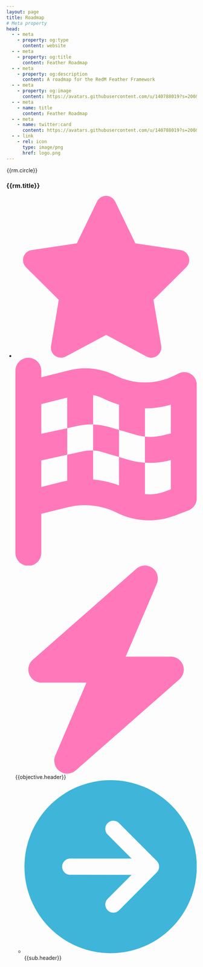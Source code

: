```yaml
---
layout: page
title: Roadmap
# Meta property
head:
  - - meta
    - property: og:type
      content: website
  - - meta
    - property: og:title
      content: Feather Roadmap
  - - meta
    - property: og:description
      content: A roadmap for the RedM Feather Framework
  - - meta
    - property: og:image
      content: https://avatars.githubusercontent.com/u/140788019?s=200&v=4
  - - meta
    - name: title
      content: Feather Roadmap
  - - meta
    - name: twitter:card
      content: https://avatars.githubusercontent.com/u/140788019?s=200&v=4
  - - link
    - rel: icon
      type: image/png
      href: logo.png
---
```


<script setup>

const roadmap = [
    {
        circle: "Jan",
        title: 'January 2024',
        objectives: [
            {
                icon: 'milestone',
                header: 'Releases to Alpha',
                sub_objects: [
                    {
                        icon:  'default',
                        header: 'Feather Core'
                    },
                    {
                        icon:  'default',
                        header: 'Feather Admin'
                    },
                    {
                        icon:  'default',
                        header: 'Feather Recipe'
                    }
                ]
            },
            {
                icon:  'start',
                header: 'Feather Inventory Begins Development'
            }
        ]
    },
    {
        circle: "Feb",
        title: 'February 2024',
        objectives: [
            {
                icon:  'default',
                header: 'Feather Character Continues Development'
            },
            {
                icon:  'default',
                header: 'Feather Inventory Continues Development'
            }
        ]
    },
    {
        circle: "Mar",
        title: 'March 2024',
        objectives: [
             {
                icon:  'default',
                header: 'Feather Character Continues Development'
            },
            {
                icon:  'default',
                header: 'Feather Inventory Continues Development'
            }
        ]
    },
    {
        circle: "Apr",
        title: 'April 2024',
        objectives: [
            {
                icon:  'default',
                header: 'Feather Character Continues Development'
            },
            {
                icon:  'default',
                header: 'Feather Inventory Continues Development'
            }
        ]
    },
    {
        circle: "May",
        title: 'May 2024',
        objectives: [
            {
                icon:  'start',
                header: 'Feather Weapons begins development'
            },
            {
                icon:  'default',
                header: 'Feather Character Continues Development'
            },
            {
                icon:  'default',
                header: 'Feather Inventory Continues Development'
            }
        ]
    },
    {
        circle: "Jun",
        title: 'June 2024',
        objectives: [
            {
                icon: 'milestone',
                 header: 'Releases to Alpha',
                sub_objects: [
                    {
                        icon:  'default',
                        header: 'Feather Character'
                    },
                    {
                        icon:  'default',
                        header: 'Feather Inventory'
                    },
                    {
                        icon:  'default',
                        header: 'Feather Weapons by end of the month'
                    }
                ]
            }
        ]
    },
    {
        circle: "Jul",
        title: 'July 2024',
        objectives: [
            {
                
                icon: 'milestone',
                header: 'Feather Menu 2.0',
                sub_objects: [
                    {
                        icon:  'default',
                        header: 'Combine feather-progressbars into Feather Menu'
                    },
                    {
                        icon:  'default',
                        header: 'Custom Fonts'
                    },
                    {
                        icon:  'default',
                        header: 'Custom Themes'
                    }
                ]
            },
            {
                icon: 'milestone',
                header: 'Feather Framework enters Beta and releases to the public!'
            },
            {
                icon:  'default',
                header: 'All Feather documentation updated'
            },
            {
                icon:  'start',
                header: 'Begin porting all BCC scripts to Feather'
            },
            {
                icon:  'start',
                header: 'Create new Feather + BCC recipe'
            }
        ]
    },
    {
        circle: "Aug",
        title: 'August 2024',
        objectives: []
    },
    {
        circle: "Sep",
        title: 'September 2024',
        objectives: []
    },
    {
        circle: "Oct",
        title: 'October 2024',
        objectives: [
            {
                icon:  'default',
                header: 'First candidate date for Feather Framework full release out of Beta'
            }
        ]
    },
    {
        circle: "Nov",
        title: 'November 2024',
        objectives: [
        ]
    },
    {
        circle: "Dec",
        title: 'December 2024',
        objectives: [
            {
                icon:  'default',
                header: 'Second candidate date for Feather Framework full release out of Beta'
            },
            {
                icon:  'default',
                header: 'Apply for txadmin recipe listing'
            }
        ]
    }
]
</script>

<!-- component -->
<div class="container mx-auto w-full h-full">
  <div class="relative wrap overflow-hidden p-4 md:p-10 h-full">
    <div class="border-2-2 absolute border-opacity-80 border-primary h-full border" style="left: 50%"></div>
    <div v-for="(rm, index) in roadmap" :key="index">
        <div :class="`mb-8 flex justify-between items-center w-full ${index%2 ? 'right-timeline' : 'flex-row-reverse left-timeline' }`">
            <div class="order-1 w-5/12"></div>
            <div style="margin-left: 1px; background-color: var(--vp-c-bg);" class="z-20 flex items-center order-1 shadow-xl w-10 h-10 md:w-20 md:h-20 rounded-full border-2 border-primary">
                <div class="mx-auto font-semibold text-sm md:text-lg" style="color: var(--vp-c-text-1);">{{rm.circle}}</div>
            </div>
            <div :class="`order-1 bg-slate-800 rounded-lg shadow-xl w-5/12 px-4 py-2 md:px-6 md:py-4 border-2 border-primary`">
                <h3 :class="`mb-3 font-bold text-white text-sm md:text-xl `">{{rm.title}}</h3>
                <ul>
                    <li v-for="(objective, i) in rm.objectives" :key="i" class="mb-4">
                        <div class="flex items-top">
                            <svg v-if="objective.icon == 'default'" class="w-4 h-4 mr-2 flex-shrink-0" xmlns="http://www.w3.org/2000/svg" viewBox="0 0 576 512"><path fill="#ff79ba" d="M316.9 18C311.6 7 300.4 0 288.1 0s-23.4 7-28.8 18L195 150.3 51.4 171.5c-12 1.8-22 10.2-25.7 21.7s-.7 24.2 7.9 32.7L137.8 329 113.2 474.7c-2 12 3 24.2 12.9 31.3s23 8 33.8 2.3l128.3-68.5 128.3 68.5c10.8 5.7 23.9 4.9 33.8-2.3s14.9-19.3 12.9-31.3L438.5 329 542.7 225.9c8.6-8.5 11.7-21.2 7.9-32.7s-13.7-19.9-25.7-21.7L381.2 150.3 316.9 18z"/></svg>
                            <svg  v-if="objective.icon == 'milestone'" class="w-4 h-4 mr-2 flex-shrink-0" xmlns="http://www.w3.org/2000/svg" viewBox="0 0 448 512"><path fill="#ff79ba" d="M32 0C49.7 0 64 14.3 64 32V48l69-17.2c38.1-9.5 78.3-5.1 113.5 12.5c46.3 23.2 100.8 23.2 147.1 0l9.6-4.8C423.8 28.1 448 43.1 448 66.1V345.8c0 13.3-8.3 25.3-20.8 30l-34.7 13c-46.2 17.3-97.6 14.6-141.7-7.4c-37.9-19-81.3-23.7-122.5-13.4L64 384v96c0 17.7-14.3 32-32 32s-32-14.3-32-32V400 334 64 32C0 14.3 14.3 0 32 0zM64 187.1l64-13.9v65.5L64 252.6V318l48.8-12.2c5.1-1.3 10.1-2.4 15.2-3.3V238.7l38.9-8.4c8.3-1.8 16.7-2.5 25.1-2.1l0-64c13.6 .4 27.2 2.6 40.4 6.4l23.6 6.9v66.7l-41.7-12.3c-7.3-2.1-14.8-3.4-22.3-3.8v71.4c21.8 1.9 43.3 6.7 64 14.4V244.2l22.7 6.7c13.5 4 27.3 6.4 41.3 7.4V194c-7.8-.8-15.6-2.3-23.2-4.5l-40.8-12v-62c-13-3.8-25.8-8.8-38.2-15c-8.2-4.1-16.9-7-25.8-8.8v72.4c-13-.4-26 .8-38.7 3.6L128 173.2V98L64 114v73.1zM320 335.7c16.8 1.5 33.9-.7 50-6.8l14-5.2V251.9l-7.9 1.8c-18.4 4.3-37.3 5.7-56.1 4.5v77.4zm64-149.4V115.4c-20.9 6.1-42.4 9.1-64 9.1V194c13.9 1.4 28 .5 41.7-2.6l22.3-5.2z"/></svg>
                            <svg v-if="objective.icon == 'start'" class="w-4 h-4 mr-2 flex-shrink-0" xmlns="http://www.w3.org/2000/svg" viewBox="0 0 448 512"><path fill="#ff79ba" d="M349.4 44.6c5.9-13.7 1.5-29.7-10.6-38.5s-28.6-8-39.9 1.8l-256 224c-10 8.8-13.6 22.9-8.9 35.3S50.7 288 64 288H175.5L98.6 467.4c-5.9 13.7-1.5 29.7 10.6 38.5s28.6 8 39.9-1.8l256-224c10-8.8 13.6-22.9 8.9-35.3s-16.6-20.7-30-20.7H272.5L349.4 44.6z"/></svg>
                            <span :class="`text-xs md:text-sm text-white leading-snug tracking-wide text-opacity-100`">{{objective.header}}</span>
                        </div>
                        <ul class="ml-2 md:ml-4">
                            <li v-for="(sub, i) in objective.sub_objects" :key="i" class="flex items-top mt-2 md:mt-4">
                                <svg class="w-4 h-4 mr-2 flex-shrink-0" xmlns="http://www.w3.org/2000/svg" viewBox="0 0 512 512"><path fill="#3eb5d9" d="M0 256a256 256 0 1 0 512 0A256 256 0 1 0 0 256zM281 385c-9.4 9.4-24.6 9.4-33.9 0s-9.4-24.6 0-33.9l71-71L136 280c-13.3 0-24-10.7-24-24s10.7-24 24-24l182.1 0-71-71c-9.4-9.4-9.4-24.6 0-33.9s24.6-9.4 33.9 0L393 239c9.4 9.4 9.4 24.6 0 33.9L281 385z"/></svg>
                                <span :class="`text-xs md:text-sm text-white leading-snug tracking-wide text-opacity-100`">{{sub.header}}</span>
                            </li>
                        </ul>
                    </li>
                </ul>
            </div>
        </div>
    </div>
  </div>
</div>
